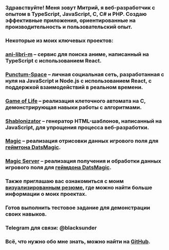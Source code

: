 ### Здравствуйте! Меня зовут Митрий, я веб-разработчик с опытом в TypeScript, JavaScript, C, C# и PHP. Создаю эффективные приложения, ориентированные на производительность и пользовательский опыт.

### Некоторые из моих ключевых проектов:

### <a href='https://github.com/Fanzholl/ani-libri-m'>ani-libri-m</a> – сервис для поиска аниме, написанный на TypeScript с использованием React.

### <a href='https://github.com/Fanzholl/Punctum-Space'>Punctum-Space</a> – личная социальная сеть, разработанная с нуля на JavaScript и Node.js с использованием React, с поддержкой взаимодействий в реальном времени.

### <a href='https://github.com/Fanzholl/game_of_life'>Game of Life</a> – реализация клеточного автомата на C, демонстрирующая навыки работы с алгоритмами.

### <a href='https://github.com/Fanzholl/Shablonizator'>Shablonizator</a> – генератор HTML-шаблонов, написанный на JavaScript, для упрощения процесса веб-разработки.

### <a href='https://github.com/Fanzholl/magic/'>Magic</a> – реализация отрисовки данных игрового поля для <a href='https://datsteam.dev/datsmagic?ysclid=m37jpt9ykp838770884'>геймтона DatsMagic</a>.

### <a href='https://github.com/Fanzholl/magic-server/'>Magic Server</a> – реализация получения и обработки данных игрового поля для <a href='https://datsteam.dev/datsmagic?ysclid=m37jpt9ykp838770884'>геймдона DatsMagic</a>.

### Также приглашаю вас ознакомиться с моим <a href='https://github.com/Fanzholl/resume'>визуализированным резюме</a>, где можно найти больше информации о моих проектах.

### Готов выполнить тестовое задание для демонстрации своих навыков.

### Telegram для связи: @blacksunder

### Всё, что нужно обо мне знать, можно найти на <a href='https://github.com/Fanzholl/'>GitHub</a>.

<!--
**Fanzholl/Fanzholl** is a ✨ _special_ ✨ repository because its `README.md` (this file) appears on your GitHub profile.

Here are some ideas to get you started:

- 🔭 I’m currently working on ...
- 🌱 I’m currently learning ...
- 👯 I’m looking to collaborate on ...
- 🤔 I’m looking for help with ...
- 💬 Ask me about ...
- 📫 How to reach me: ...
- 😄 Pronouns: ...
- ⚡ Fun fact: ...
-->

